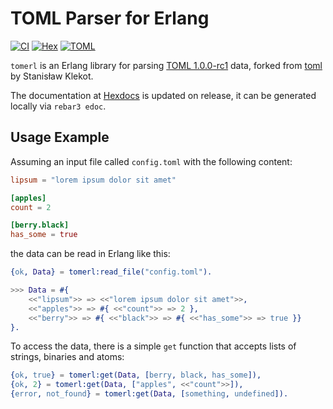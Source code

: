 TOML Parser for Erlang
======================

[![CI](https://github.com/filmor/tomerl/workflows/CI/badge.svg)](https://github.com/filmor/tomerl/actions)
[![Hex](https://img.shields.io/hexpm/v/tomerl)](https://hex.pm/packages/tomerl)
[![TOML](https://img.shields.io/badge/TOML-1.0.0--rc1-blue)](https://github.com/toml-lang/toml)

`tomerl` is an Erlang library for parsing
[TOML 1.0.0-rc1](https://github.com/toml-lang/toml) data, forked from [toml](https://github.com/dozzie/toml)
by Stanisław Klekot.

The documentation at [Hexdocs](https://hexdocs.pm/tomerl) is updated on release, it can be generated locally via `rebar3 edoc`.

Usage Example
-------------

Assuming an input file called `config.toml` with the following content:

```toml
lipsum = "lorem ipsum dolor sit amet"

[apples]
count = 2

[berry.black]
has_some = true
```

the data can be read in Erlang like this:

```erlang
{ok, Data} = tomerl:read_file("config.toml").

>>> Data = #{
    <<"lipsum">> => <<"lorem ipsum dolor sit amet">>,
    <<"apples">> => #{ <<"count">> => 2 },
    <<"berry">> => #{ <<"black">> => #{ <<"has_some">> => true }}
}.
```

To access the data, there is a simple `get` function that accepts lists of strings, binaries and atoms:

```erlang
{ok, true} = tomerl:get(Data, [berry, black, has_some]),
{ok, 2} = tomerl:get(Data, ["apples", <<"count">>]),
{error, not_found} = tomerl:get(Data, [something, undefined]).
```
